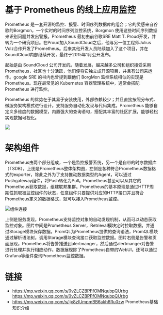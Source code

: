 # 基于 Prometheus 的线上应用监控

Prometheus 是一套开源的监控、报警、时间序列数据库的组合；它的灵感来自谷歌的Borgmon，一个实时的时间序列监控系统，Borgmon 使用这些时间序列数据来识别问题并发出警报。Prometheus 最初由前谷歌SRE Matt T. Proud开发，并转为一个研究项目。在Proud加入SoundCloud之后，他与另一位工程师Julius Volz合作开发了Prometheus。后来其他开发人员陆续加入了这个项目，并在SoundCloud内部继续开发，最终于2015年1月公开发布。

起始是由 SoundCloud 公司开发的。随着发展，越来越多公司和组织接受采用 Prometheus，社区也十分活跃，他们便将它独立成开源项目，并且有公司来运作。google SRE 的书内也曾提到跟他们 BorgMon 监控系统相似的实现是 Prometheus。现在最常见的 Kubernetes 容器管理系统中，通常会搭配 Prometheus 进行监控。

Prometheus 的优势在于其易于安装使用，外部依赖较少；并且直接按照分布式、微服务架构模式进行设计，支持服务自动化发现与代码集成。Prometheus 能够自定义多维度的数据模型，内置强大的查询语句，搭配其丰富的社区扩展，能够轻松实现数据可视化。

![](https://i.postimg.cc/g0SDCRhK/image.png)

# 架构组件

Prometheus由两个部分组成，一个是监控报警系统，另一个是自带的时序数据库（TSDB）。上图是Prometheus整体架构图，左侧是各种符合Prometheus数据格式的exporter，除此之外为了支持推动数据类型的Agent，可以通过Pushgateway组件，将Push转化为Pull。Prometheus甚至可以从其它的Prometheus获取数据，组建联邦集群。Prometheus的基本原理是通过HTTP周期性抓取被监控组件的状态，任意组件只要提供对应的HTTP接口并且符合Prometheus定义的数据格式，就可以接入Prometheus监控。

![组件连接](https://s2.ax1x.com/2019/10/02/udBOyj.jpg)

上侧是服务发现，Prometheus支持监控对象的自动发现机制，从而可以动态获取监控对象。图片中间是Prometheus Server，Retrieval模块定时拉取数据，并通过Storage模块保存数据。PromQL为Prometheus提供的查询语法，PromQL模块通过解析语法树，调用Storage模块查询接口获取监控数据。图片右侧是告警和页面展现，Prometheus将告警推送到alertmanger，然后通过alertmanger对告警进行处理并执行相应动作。数据展现除了Prometheus自带的WebUI，还可以通过Grafana等组件查询Prometheus监控数据。


# 链接

- https://mp.weixin.qq.com/s/0vZLCZBPFfOMNqubpQUrbg https://mp.weixin.qq.com/s/0vZLCZBPFfOMNqubpQUrbg
- https://mp.weixin.qq.com/s/ijx8zIUmpmBB6akh8Ru0zw Prometheus基础知识介绍